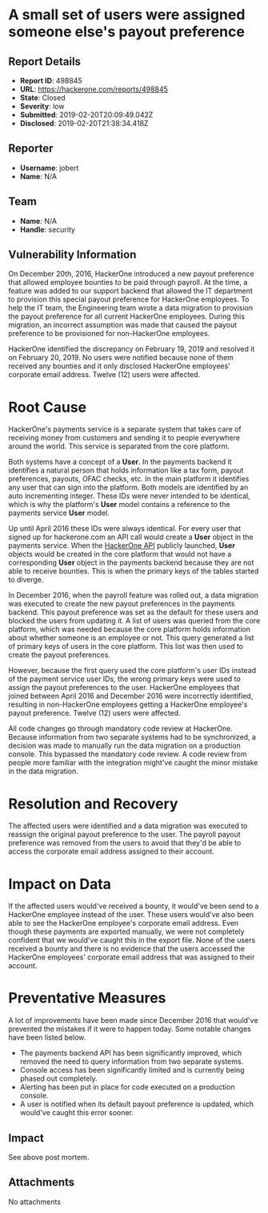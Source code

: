 # A small set of users were assigned someone else's payout preference

## Report Details
- **Report ID**: 498845
- **URL**: https://hackerone.com/reports/498845
- **State**: Closed
- **Severity**: low
- **Submitted**: 2019-02-20T20:09:49.042Z
- **Disclosed**: 2019-02-20T21:38:34.418Z

## Reporter
- **Username**: jobert
- **Name**: N/A

## Team
- **Name**: N/A
- **Handle**: security

## Vulnerability Information
On December 20th, 2016, HackerOne introduced a new payout preference that allowed employee bounties to be paid through payroll. At the time, a feature was added to our support backend that allowed the IT department to provision this special payout preference for HackerOne employees. To help the IT team, the Engineering team wrote a data migration to provision the payout preference for all current HackerOne employees. During this migration, an incorrect assumption was made that caused the payout preference to be provisioned for non-HackerOne employees.

HackerOne identified the discrepancy on February 19, 2019 and resolved it on February 20, 2019. No users were notified because none of them received any bounties and it only disclosed HackerOne employees' corporate email address. Twelve (12) users were affected.

# Root Cause
HackerOne's payments service is a separate system that takes care of receiving money from customers and sending it to people everywhere around the world. This service is separated from the core platform.

Both systems have a concept of a **User**. In the payments backend it identifies a natural person that holds information like a tax form, payout preferences, payouts, OFAC checks, etc. In the main platform it identifies any user that can sign into the platform. Both models are identified by an auto incrementing integer. These IDs were never intended to be identical, which is why the platform's **User** model contains a reference to the payments service **User** model.

Up until April 2016 these IDs were always identical. For every user that signed up for hackerone.com an API call would create a **User** object in the payments service. When the [HackerOne API](https://api.hackerone.com) publicly launched, **User** objects would be created in the core platform that would not have a corresponding **User** object in the payments backend because they are not able to receive bounties. This is when the primary keys of the tables started to diverge.

In December 2016, when the payroll feature was rolled out, a data migration was executed to create the new payout preferences in the payments backend. This payout preference was set as the default for these users and blocked the users from updating it. A list of users was queried from the core platform, which was needed because the core platform holds information about whether someone is an employee or not. This query generated a list of primary keys of users in the core platform. This list was then used to create the payout preferences.

However, because the first query used the core platform's user IDs instead of the payment service user IDs, the wrong primary keys were used to assign the payout preferences to the user. HackerOne employees that joined between April 2016 and December 2016 were incorrectly identified, resulting in non-HackerOne employees getting a HackerOne employee's payout preference. Twelve (12) users were affected.

All code changes go through mandatory code review at HackerOne. Because information from two separate systems had to be synchronized, a decision was made to manually run the data migration on a production console. This bypassed the mandatory code review. A code review from people more familiar with the integration might've caught the minor mistake in the data migration.

# Resolution and Recovery
The affected users were identified and a data migration was executed to reassign the original payout preference to the user. The payroll payout preference was removed from the users to avoid that they'd be able to access the corporate email address assigned to their account.

# Impact on Data
If the affected users would've received a bounty, it would've been send to a HackerOne employee instead of the user. These users would've also been able to see the HackerOne employee's corporate email address. Even though these payments are exported manually, we were not completely confident that we would've caught this in the export file. None of the users received a bounty and there is no evidence that the users accessed the HackerOne employees' corporate email address that was assigned to their account.

# Preventative Measures
A lot of improvements have been made since December 2016 that would've prevented the mistakes if it were to happen today. Some notable changes have been listed below.

* The payments backend API has been significantly improved, which removed the need to query information from two separate systems.
* Console access has been significantly limited and is currently being phased out completely.
* Alerting has been put in place for code executed on a production console.
* A user is notified when its default payout preference is updated, which would've caught this error sooner.

## Impact

See above post mortem.

## Attachments
No attachments
